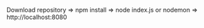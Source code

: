  Download repository      => 
 npm install     =>     node index.js or nodemon   =>      http://localhost:8080
